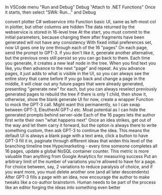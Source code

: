 In VSCode menu "Run and Debug"
	Debug "Attach to .NET Functions"
	Once it starts, then select "SWA: Run..." and Debug

convert plotter C# webservice into Function
basic UI, same as left-most col in plotter, but other columns are hidden
The data returned by the webservice is stored in 16-level tree
At the start, you must commit to the initial parameters, because changing them after fragments have been generated will not have any consistency
With fixed initial preferences set, now UI goes one by one through each of the 16 "pages"
On each page, send the prompt to GPT-3. if you don't like it, generate another alternative, but the previous ones still persist so you can go back to them. Each time you generate, it creates a new leaf node in the tree.
When you find text you like, you then advance to the next "page" and repeat.
As you advance pages, it just adds to what is visible in the UI, so you can always see the entire story that came before
If you go back and change a page in the middle, it will clear out any future pages that were already generated, presenting "generate new" for each, but you can always reselect previously generated pages to rebuild the tree
if there is only 1 child, then show it, otherwise, show the blank generate UI
for now, create a wrapper Function to mock the GPT-3 call. Might want this permanently, so I can swap between GPT-3, EleutherAI GPT-J etc. Moat potential as I can hide the generated prompts behind server-side
Each of the 16 pages lets the author first write their own "what happens next" Once an idea strikes, get out of the way and let them carry it forward, but the option is always there to write something custom, then ask GPT-3 to continue the idea. This means the default UI is always a blank page with a text area, click a button to have GPT-3 fill it in, paginate through different ideas that widen this level of the branching timeline tree
Hype/marketing - every time someone completes all 16 pages, update a global NoSQL container counter. This metric is more valuable than anything from Google Analytics for measuring success
Put an arbitrary limit of the number of variations you're allowed to have for a page. For choice between, say, 2 variations to reduce paralysis of choice, and if you want more, you must delete another one (and all later descendents)
After GPT-3 fills a page with an idea, now encourage the author to make tweaks like a co-author brainstorm. Human needs to be part of the process like an editor forging the ideas into something even better